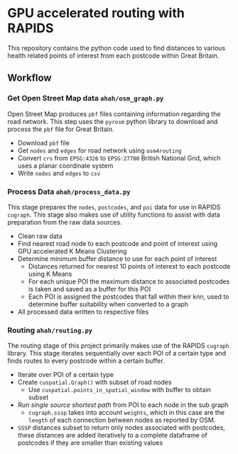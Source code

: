 # GPU accelerated routing with RAPIDS

This repository contains the python code used to find distances to various health related points of interest from each postcode within Great Britain.

## Workflow

### Get Open Street Map data `ahah/osm_graph.py`

Open Street Map produces `pbf` files containing information regarding the road network. This step uses the `pyrosm` python library to download and process the `pbf` file for Great Britain.

* Download `pbf` file
* Get `nodes` and `edges` for road network using `osm4routing`
* Convert `crs` from `EPSG:4326` to `EPSG:27700` British National Grid, which uses a planar coordinate system
* Write `nodes` and `edges` to `csv`

### Process Data `ahah/process_data.py`

This stage prepares the `nodes`, `postcodes`, and `poi` data for use in RAPIDS `cugraph`. This stage also makes use of utility functions to assist with data preparation from the raw data sources.

* Clean raw data
* Find nearest road node to each postcode and point of interest using GPU accelerated K Means Clustering
* Determine minimum buffer distance to use for each point of interest
  * Distances returned for nearest 10 points of interest to each postcode using K Means
  * For each unique POI the maximum distance to associated postcodes is taken and saved as a buffer for this POI
  * Each POI is assigned the postcodes that fall within their knn, used to determine buffer suitability when converted to a graph
* All processed data written to respective files

### Routing `ahah/routing.py`

The routing stage of this project primarily makes use of the RAPIDS `cugraph` library. This stage iterates sequentially over each POI of a certain type and finds routes to every postcode within a certain buffer.

* Iterate over POI of a certain type
* Create `cuspatial.Graph()` with subset of road nodes
  * Use `cuspatial.points_in_spatial_window` with buffer to obtain subset
* Run _single source shortest path_ from POI to each node in the sub graph
  * `cugraph.sssp` takes into account `weights`, which in this case are the `length` of each connection between nodes as reported by OSM.
* `SSSP` distances subset to return only nodes associated with postcodes, these distances are added iteratively to a complete dataframe of postcodes if they are smaller than existing values

